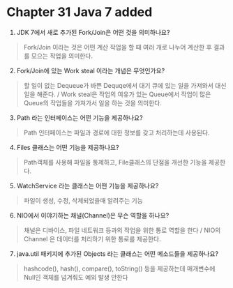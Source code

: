 # Chapter 31 Java 7 added

1. JDK 7에서 새로 추가된 Fork/Join은 어떤 것을 의미하나요?
> Fork/Join 이라는 것은 어떤 계산 작업을 할 때 여러 개로 나누어 계산한 후 결과를 모으는 작업을 의미한다.
2. Fork/Join에 있는 Work steal 이라는 개념은 무엇인가요?
> 할 일이 없는 Dequeue가 바쁜 Dequqe에서 대기 큐에 있는 일을 가져와서 대신 일을 해준다.
> / Work steal은 작업의 여유가 있는 Queue에서 작업이 많은 Queue의 작업들을 가져가서 일을 하는 것을 의미한다.
3. Path 라는 인터페이스는 어떤 기능을 제공하나요?
> Path 인터페이스는 파일과 경로에 대한 정보를 갖고 처리하는데 사용된다.

4. Files 클래스는 어떤 기능을 제공하나요?
> Path객체를 사용해 파일을 통제하고, File클래스의 단점을 개선한 기능을 제공한다.

5. WatchService 라는 클래스는 어떤 기능을 제공하나요?
> 파일이 생성, 수정, 삭제되었을때 알려주는 기능

6. NIO에서 이야기하는 채널(Channel)은 무슨 역할을 하나요?
> 채널은 디바이스, 파일 네트워크 등과의 작업을 위한 통로 역할을 한다
> /  NIO의 Channel 은 데이터를 처리하기 위한 통로를 제공한다.
>
7. java.util 패키지에 추가된 Objects 라는 클래스는 어떤 메소드들을 제공하나요?
> hashcode(), hash(), compare(), toString() 등을 제공하는데 매개변수에 Null인 객체를 넘겨줘도 예외 발생 안한다